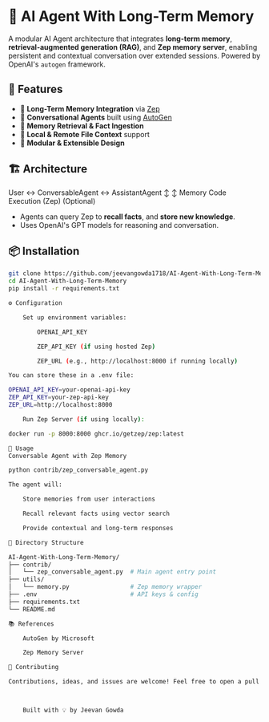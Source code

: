 # 🧠 AI Agent With Long-Term Memory

A modular AI Agent architecture that integrates **long-term memory**, **retrieval-augmented generation (RAG)**, and **Zep memory server**, enabling persistent and contextual conversation over extended sessions. Powered by OpenAI's `autogen` framework.

## 🚀 Features

- 🧠 **Long-Term Memory Integration** via [Zep](https://docs.getzep.com/)
- 💬 **Conversational Agents** built using [AutoGen](https://github.com/microsoft/autogen)
- 🔁 **Memory Retrieval & Fact Ingestion**
- 📁 **Local & Remote File Context** support
- 🧩 **Modular & Extensible Design**

## 🏗️ Architecture

User ↔ ConversableAgent ↔ AssistantAgent
↕ ↕
Memory Code Execution
(Zep) (Optional)


- Agents can query Zep to **recall facts**, and **store new knowledge**.
- Uses OpenAI's GPT models for reasoning and conversation.

## 📦 Installation

```bash
git clone https://github.com/jeevangowda1718/AI-Agent-With-Long-Term-Memory.git
cd AI-Agent-With-Long-Term-Memory
pip install -r requirements.txt

⚙️ Configuration

    Set up environment variables:

        OPENAI_API_KEY

        ZEP_API_KEY (if using hosted Zep)

        ZEP_URL (e.g., http://localhost:8000 if running locally)

You can store these in a .env file:

OPENAI_API_KEY=your-openai-api-key
ZEP_API_KEY=your-zep-api-key
ZEP_URL=http://localhost:8000

    Run Zep Server (if using locally):

docker run -p 8000:8000 ghcr.io/getzep/zep:latest

🧪 Usage
Conversable Agent with Zep Memory

python contrib/zep_conversable_agent.py

The agent will:

    Store memories from user interactions

    Recall relevant facts using vector search

    Provide contextual and long-term responses

📁 Directory Structure

AI-Agent-With-Long-Term-Memory/
├── contrib/
│   └── zep_conversable_agent.py  # Main agent entry point
├── utils/
│   └── memory.py                 # Zep memory wrapper
├── .env                          # API keys & config
├── requirements.txt
└── README.md

📚 References

    AutoGen by Microsoft

    Zep Memory Server

🤝 Contributing

Contributions, ideas, and issues are welcome! Feel free to open a pull request or issue.



    Built with 💡 by Jeevan Gowda
